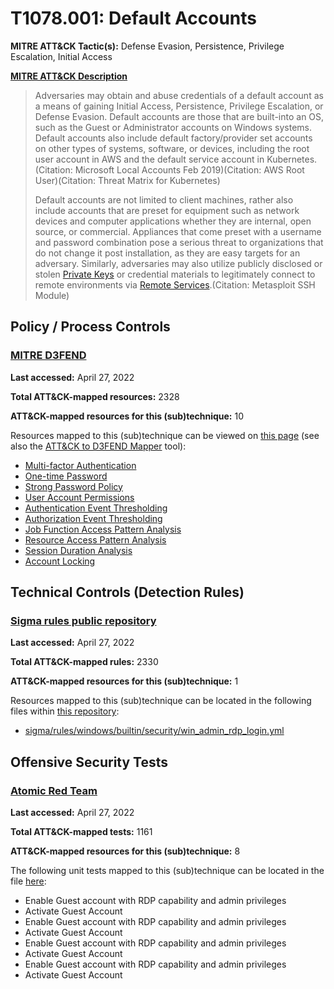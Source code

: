 # T1078.001: Default Accounts
**MITRE ATT&CK Tactic(s):** Defense Evasion, Persistence, Privilege Escalation, Initial Access

**[MITRE ATT&CK Description](https://attack.mitre.org/techniques/T1078/001)**
<blockquote>Adversaries may obtain and abuse credentials of a default account as a means of gaining Initial Access, Persistence, Privilege Escalation, or Defense Evasion. Default accounts are those that are built-into an OS, such as the Guest or Administrator accounts on Windows systems. Default accounts also include default factory/provider set accounts on other types of systems, software, or devices, including the root user account in AWS and the default service account in Kubernetes.(Citation: Microsoft Local Accounts Feb 2019)(Citation: AWS Root User)(Citation: Threat Matrix for Kubernetes)

Default accounts are not limited to client machines, rather also include accounts that are preset for equipment such as network devices and computer applications whether they are internal, open source, or commercial. Appliances that come preset with a username and password combination pose a serious threat to organizations that do not change it post installation, as they are easy targets for an adversary. Similarly, adversaries may also utilize publicly disclosed or stolen [Private Keys](https://attack.mitre.org/techniques/T1552/004) or credential materials to legitimately connect to remote environments via [Remote Services](https://attack.mitre.org/techniques/T1021).(Citation: Metasploit SSH Module)</blockquote>

## Policy / Process Controls
### [MITRE D3FEND](https://d3fend.mitre.org/)
**Last accessed:** April 27, 2022

**Total ATT&CK-mapped resources:** 2328

**ATT&CK-mapped resources for this (sub)technique:** 10

Resources mapped to this (sub)technique can be viewed on [this page](https://d3fend.mitre.org/) (see also the [ATT&CK to D3FEND Mapper](https://d3fend.mitre.org/tools/attack-mapper) tool):

* [Multi-factor Authentication](https://d3fend.mitre.org/techniques/d3f:Multi-factorAuthentication)
* [One-time Password](https://d3fend.mitre.org/techniques/d3f:One-timePassword)
* [Strong Password Policy](https://d3fend.mitre.org/techniques/d3f:StrongPasswordPolicy)
* [User Account Permissions](https://d3fend.mitre.org/techniques/d3f:UserAccountPermissions)
* [Authentication Event Thresholding](https://d3fend.mitre.org/techniques/d3f:AuthenticationEventThresholding)
* [Authorization Event Thresholding](https://d3fend.mitre.org/techniques/d3f:AuthorizationEventThresholding)
* [Job Function Access Pattern Analysis](https://d3fend.mitre.org/techniques/d3f:JobFunctionAccessPatternAnalysis)
* [Resource Access Pattern Analysis](https://d3fend.mitre.org/techniques/d3f:ResourceAccessPatternAnalysis)
* [Session Duration Analysis](https://d3fend.mitre.org/techniques/d3f:SessionDurationAnalysis)
* [Account Locking](https://d3fend.mitre.org/techniques/d3f:AccountLocking)

## Technical Controls (Detection Rules)
### [Sigma rules public repository](https://github.com/SigmaHQ/sigma)
**Last accessed:** April 27, 2022

**Total ATT&CK-mapped rules:** 2330

**ATT&CK-mapped resources for this (sub)technique:** 1

Resources mapped to this (sub)technique can be located in the following files within [this repository](https://github.com/SigmaHQ/sigma/tree/master/rules):

* [sigma/rules/windows/builtin/security/win_admin_rdp_login.yml](https://github.com/SigmaHQ/sigma/blob/master/rules/windows/builtin/security/win_admin_rdp_login.yml)


## Offensive Security Tests
### [Atomic Red Team](https://github.com/redcanaryco/atomic-red-team)
**Last accessed:** April 27, 2022

**Total ATT&CK-mapped tests:** 1161

**ATT&CK-mapped resources for this (sub)technique:** 8

The following unit tests mapped to this (sub)technique can be located in the file [here](https://github.com/redcanaryco/atomic-red-team/tree/master/atomics/T1078.001/T1078.001.yaml):

* Enable Guest account with RDP capability and admin privileges
* Activate Guest Account
* Enable Guest account with RDP capability and admin privileges
* Activate Guest Account
* Enable Guest account with RDP capability and admin privileges
* Activate Guest Account
* Enable Guest account with RDP capability and admin privileges
* Activate Guest Account

